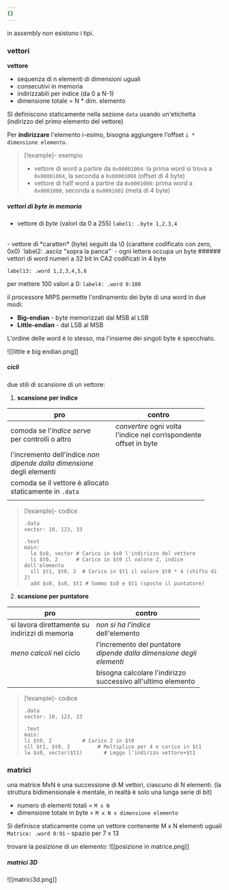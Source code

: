 ```yaml
---
{}
---
```

in assembly non esistono i tipi.

### vettori
**vettore**
- sequenza di n elementi di dimensioni uguali
- consecutivi in memoria
- indirizzabili per indice (da 0 a N-1)
- dimensione totale = N * dim. elemento
 
SI definiscono staticamente nella sezione `data` usando un'etichetta (indirizzo del primo elemento del vettore)

Per **indirizzare** l'elemento i-esimo, bisogna aggiungere l'offset `i * dimensione elemento`.

>[!example]- esempio
>- vettore di word a partire da `0x00001004`:
la prima word si trova a  `0x00001004`, la seconda a  `0x00001008` (offset di 4 byte)
>- vettore di half word a partire da `0x0001000`:
prima word a `0x0001000`, seconda a `0x0001002` (metà di 4 byte)

##### vettori di byte in memoria
- vettore di *byte* (valori da 0 a 255)
`label1: .byte 1,2,3,4`
 <br/>
- vettore di *caratteri* (byte) seguiti da \0 (carattere codificato con zero, 0x0)
`label2: .asciiz "sopra la panca"` - ogni lettera occupa un byte
###### vettori di word
numeri a 32 bit in CA2 codificati in 4 byte

`label13: .word 1,2,3,4,5,6`

per mettere 100 valori a 0:
`label4: .word 0:100`

il processore MIPS permette l'ordinamento dei byte di una word in due modi:
- **Big-endian** - byte memorizzati dal MSB al LSB
- **Little-endian** - dal LSB al MSB
 
L'ordine delle word è lo stesso, ma l'insieme dei singoli byte è specchiato.
 
![[little e big endian.png]]

##### cicli
due stili di scansione di un vettore:

1) **scansione per indice**

| pro                                                                          | contro                                                                     |
| ---------------------------------------------------------------------------- | -------------------------------------------------------------------------- |
| comoda se l'*indice serve* <br>per controlli o altro                         | *convertire* ogni volta <br>l'indice nel corrispondente <br>offset in byte |
| l'incremento dell'indice *non<br>dipende dalla dimensione*<br>degli elementi |                                                                            |
| comoda se il vettore è allocato<br>staticamente in `.data`                   |                                                                            |
|                                                                              |                                                                            |

> [!example]- codice
> ```
> .data
> vector: 10, 123, 33
>  
> .text
> main:
> 	la $s0, vector # Carico in $s0 l'indirizzo del vettore
> 	li $t0, 2      # Carico in $t0 il valore 2, indice dell'elemento
> 	sll $t1, $t0, 2  # Carico in $t1 il valore $t0 * 4 (shifto di 2)
> 	add $s0, $s0, $t1 # Sommo $s0 e $t1 (sposto il puntatore)
> ```

2) **scansione per puntatore**

| pro                                               | contro                                                                     |
| ------------------------------------------------- | -------------------------------------------------------------------------- |
| si lavora direttamente su<br>indirizzi di memoria | *non si ha l'indice*<br>dell'elemento                                      |
| *meno calcoli* nel ciclo                          | l'incremento del puntatore<br>*dipende dalla dimensione degli<br>elementi* |
|                                                   | bisogna calcolare l'indirizzo<br>successivo all'ultimo elemento            |
>[!example]- codice
>```
>.data
>vector: 10, 123, 33 
>
>.text
>main:
>li $t0, 2          # Carico 2 in $t0
>sll $t1, $t0, 2         # Moltiplico per 4 e carico in $t1
>lw $s0, vector($t1)       # Leggo l'indirzzo vettore+$t1
>```

### matrici
una matrice MxN è una successione di M vettori, ciascuno di N elementi.
(la struttura bidimensionale è mentale, in realtà è solo una lunga serie di bit)
- numero di elementi totali = `M x N`
- dimensione totale in byte = `M x N x dimensione elemento`

Si definisce staticamente come un vettore contenente M x N elementi uguali
`Matrice: .word 0:91` - spazio per 7 x 13

trovare la posizione di un elemento:
![[posizione in matrice.png]]

##### matrici 3D
![[matrici3d.png]]